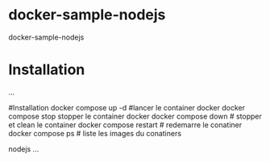 # docker-sample-nodejs
docker-sample-nodejs

# Installation

...

#Installation
docker compose up -d
#lancer le container docker
docker compose stop
stopper le container docker
docker compose down # stopper et clean le container
docker compose restart # redemarre le conatiner
docker compose ps # liste les images du conatiners

nodejs
...
